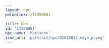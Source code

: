```yaml
---
layout: npc
permalink: /11200001

title: Npc
id: '11200001'
npc_name: 'Marianne'
icon_url: 'portrait/npc/02010012_maya_p.png'
---
```

